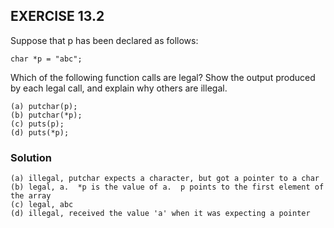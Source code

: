 ## EXERCISE 13.2

Suppose that p has been declared as follows:
```
char *p = "abc";
```
Which of the following function calls are legal? Show the output produced by each legal call, and explain why others are illegal.

```
(a) putchar(p);
(b) putchar(*p);
(c) puts(p);
(d) puts(*p);
```

### Solution
```
(a) illegal, putchar expects a character, but got a pointer to a char
(b) legal, a.  *p is the value of a.  p points to the first element of the array
(c) legal, abc 
(d) illegal, received the value 'a' when it was expecting a pointer
```
